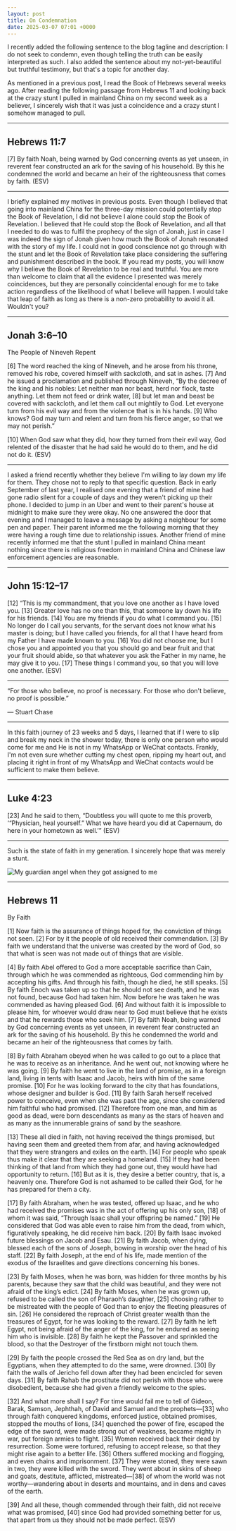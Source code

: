 ```yaml
---
layout: post
title: On Condemnation
date: 2025-03-07 07:01 +0000
---
```


I recently added the following sentence to the blog tagline and description: I do not seek to condemn, even though telling the truth can be easily interpreted as such. I also added the sentence about my not-yet-beautiful but truthful testimony, but that's a topic for another day.

As mentioned in a previous post, I read the Book of Hebrews several weeks ago. After reading the following passage from Hebrews 11 and looking back at the crazy stunt I pulled in mainland China on my second week as a believer, I sincerely wish that it was just a coincidence and a crazy stunt I somehow managed to pull.

---

## Hebrews 11:7

[7] By faith Noah, being warned by God concerning events as yet unseen, in reverent fear constructed an ark for the saving of his household. By this he condemned the world and became an heir of the righteousness that comes by faith. (ESV)

---

I briefly explained my motives in previous posts. Even though I believed that going into mainland China for the three-day mission could potentially stop the Book of Revelation, I did not believe I alone could stop the Book of Revelation. I believed that He could stop the Book of Revelation, and all that I needed to do was to fulfil the prophecy of the sign of Jonah, just in case I was indeed the sign of Jonah given how much the Book of Jonah resonated with the story of my life. I could not in good conscience not go through with the stunt and let the Book of Revelation take place considering the suffering and punishment described in the book. If you read my posts, you will know why I believe the Book of Revelation to be real and truthful. You are more than welcome to claim that all the evidence I presented was merely coincidences, but they are personally coincidental enough for me to take action regardless of the likelihood of what I believe will happen. I would take that leap of faith as long as there is a non-zero probability to avoid it all. Wouldn't you?

---

## Jonah 3:6–10

The People of Nineveh Repent

[6] The word reached the king of Nineveh, and he arose from his throne, removed his robe, covered himself with sackcloth, and sat in ashes. [7] And he issued a proclamation and published through Nineveh, “By the decree of the king and his nobles: Let neither man nor beast, herd nor flock, taste anything. Let them not feed or drink water, [8] but let man and beast be covered with sackcloth, and let them call out mightily to God. Let everyone turn from his evil way and from the violence that is in his hands. [9] Who knows? God may turn and relent and turn from his fierce anger, so that we may not perish.”

[10] When God saw what they did, how they turned from their evil way, God relented of the disaster that he had said he would do to them, and he did not do it. (ESV)

---

I asked a friend recently whether they believe I'm willing to lay down my life for them. They chose not to reply to that specific question. Back in early September of last year, I realised one evening that a friend of mine had gone radio silent for a couple of days and they weren't picking up their phone. I decided to jump in an Uber and went to their parent's house at midnight to make sure they were okay. No one answered the door that evening and I managed to leave a message by asking a neighbour for some pen and paper. Their parent informed me the following morning that they were having a rough time due to relationship issues. Another friend of mine recently informed me that the stunt I pulled in mainland China meant nothing since there is religious freedom in mainland China and Chinese law enforcement agencies are reasonable.

---

## John 15:12–17

[12] “This is my commandment, that you love one another as I have loved you. [13] Greater love has no one than this, that someone lay down his life for his friends. [14] You are my friends if you do what I command you. [15] No longer do I call you servants, for the servant does not know what his master is doing; but I have called you friends, for all that I have heard from my Father I have made known to you. [16] You did not choose me, but I chose you and appointed you that you should go and bear fruit and that your fruit should abide, so that whatever you ask the Father in my name, he may give it to you. [17] These things I command you, so that you will love one another. (ESV)

---

“For those who believe, no proof is necessary. For those who don't believe, no proof is possible.”

― Stuart Chase

---

In this faith journey of 23 weeks and 5 days, I learned that if I were to slip and break my neck in the shower today, there is only one person who would come for me and He is not in my WhatsApp or WeChat contacts. Frankly, I'm not even sure whether cutting my chest open, ripping my heart out, and placing it right in front of my WhatsApp and WeChat contacts would be sufficient to make them believe.

---

## Luke 4:23

[23] And he said to them, “Doubtless you will quote to me this proverb, ‘“Physician, heal yourself.” What we have heard you did at Capernaum, do here in your hometown as well.’” (ESV)

---

Such is the state of faith in my generation. I sincerely hope that was merely a stunt.

![My guardian angel when they got assigned to me](/hxusKTbxvC4GjBkbfV.jpg)

---

## Hebrews 11

By Faith

[1] Now faith is the assurance of things hoped for, the conviction of things not seen. [2] For by it the people of old received their commendation. [3] By faith we understand that the universe was created by the word of God, so that what is seen was not made out of things that are visible.

[4] By faith Abel offered to God a more acceptable sacrifice than Cain, through which he was commended as righteous, God commending him by accepting his gifts. And through his faith, though he died, he still speaks. [5] By faith Enoch was taken up so that he should not see death, and he was not found, because God had taken him. Now before he was taken he was commended as having pleased God. [6] And without faith it is impossible to please him, for whoever would draw near to God must believe that he exists and that he rewards those who seek him. [7] By faith Noah, being warned by God concerning events as yet unseen, in reverent fear constructed an ark for the saving of his household. By this he condemned the world and became an heir of the righteousness that comes by faith.

[8] By faith Abraham obeyed when he was called to go out to a place that he was to receive as an inheritance. And he went out, not knowing where he was going. [9] By faith he went to live in the land of promise, as in a foreign land, living in tents with Isaac and Jacob, heirs with him of the same promise. [10] For he was looking forward to the city that has foundations, whose designer and builder is God. [11] By faith Sarah herself received power to conceive, even when she was past the age, since she considered him faithful who had promised. [12] Therefore from one man, and him as good as dead, were born descendants as many as the stars of heaven and as many as the innumerable grains of sand by the seashore.

[13] These all died in faith, not having received the things promised, but having seen them and greeted them from afar, and having acknowledged that they were strangers and exiles on the earth. [14] For people who speak thus make it clear that they are seeking a homeland. [15] If they had been thinking of that land from which they had gone out, they would have had opportunity to return. [16] But as it is, they desire a better country, that is, a heavenly one. Therefore God is not ashamed to be called their God, for he has prepared for them a city.

[17] By faith Abraham, when he was tested, offered up Isaac, and he who had received the promises was in the act of offering up his only son, [18] of whom it was said, “Through Isaac shall your offspring be named.” [19] He considered that God was able even to raise him from the dead, from which, figuratively speaking, he did receive him back. [20] By faith Isaac invoked future blessings on Jacob and Esau. [21] By faith Jacob, when dying, blessed each of the sons of Joseph, bowing in worship over the head of his staff. [22] By faith Joseph, at the end of his life, made mention of the exodus of the Israelites and gave directions concerning his bones.

[23] By faith Moses, when he was born, was hidden for three months by his parents, because they saw that the child was beautiful, and they were not afraid of the king’s edict. [24] By faith Moses, when he was grown up, refused to be called the son of Pharaoh’s daughter, [25] choosing rather to be mistreated with the people of God than to enjoy the fleeting pleasures of sin. [26] He considered the reproach of Christ greater wealth than the treasures of Egypt, for he was looking to the reward. [27] By faith he left Egypt, not being afraid of the anger of the king, for he endured as seeing him who is invisible. [28] By faith he kept the Passover and sprinkled the blood, so that the Destroyer of the firstborn might not touch them.

[29] By faith the people crossed the Red Sea as on dry land, but the Egyptians, when they attempted to do the same, were drowned. [30] By faith the walls of Jericho fell down after they had been encircled for seven days. [31] By faith Rahab the prostitute did not perish with those who were disobedient, because she had given a friendly welcome to the spies.

[32] And what more shall I say? For time would fail me to tell of Gideon, Barak, Samson, Jephthah, of David and Samuel and the prophets—[33] who through faith conquered kingdoms, enforced justice, obtained promises, stopped the mouths of lions, [34] quenched the power of fire, escaped the edge of the sword, were made strong out of weakness, became mighty in war, put foreign armies to flight. [35] Women received back their dead by resurrection. Some were tortured, refusing to accept release, so that they might rise again to a better life. [36] Others suffered mocking and flogging, and even chains and imprisonment. [37] They were stoned, they were sawn in two, they were killed with the sword. They went about in skins of sheep and goats, destitute, afflicted, mistreated—[38] of whom the world was not worthy—wandering about in deserts and mountains, and in dens and caves of the earth.

[39] And all these, though commended through their faith, did not receive what was promised, [40] since God had provided something better for us, that apart from us they should not be made perfect. (ESV)
